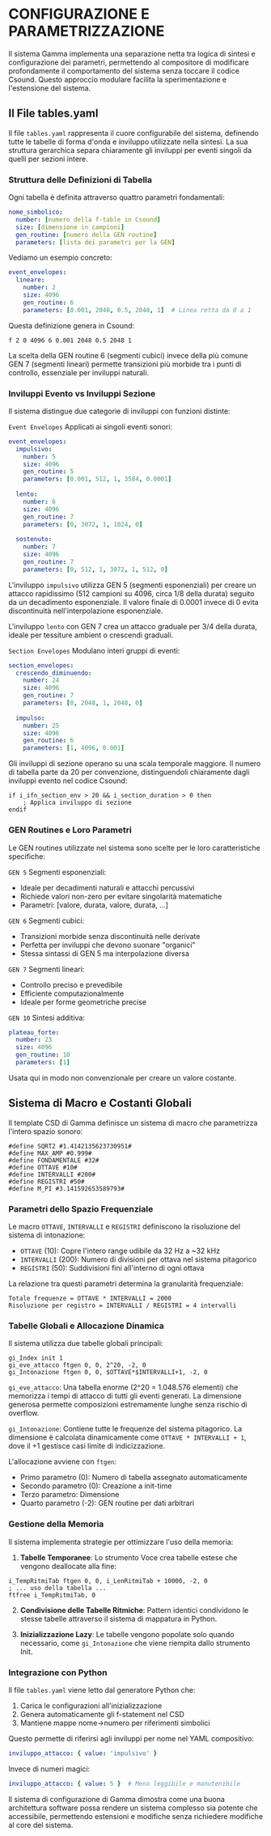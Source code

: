 # CONFIGURAZIONE E PARAMETRIZZAZIONE

Il sistema Gamma implementa una separazione netta tra logica di sintesi e configurazione dei parametri, permettendo al compositore di modificare profondamente il comportamento del sistema senza toccare il codice Csound. Questo approccio modulare facilita la sperimentazione e l'estensione del sistema.

## Il File tables.yaml

Il file `tables.yaml` rappresenta il cuore configurabile del sistema, definendo tutte le tabelle di forma d'onda e inviluppo utilizzate nella sintesi. La sua struttura gerarchica separa chiaramente gli inviluppi per eventi singoli da quelli per sezioni intere.

### Struttura delle Definizioni di Tabella

Ogni tabella è definita attraverso quattro parametri fondamentali:

```yaml
nome_simbolico:
  number: [numero della f-table in Csound]
  size: [dimensione in campioni]
  gen_routine: [numero della GEN routine]
  parameters: [lista dei parametri per la GEN]
```

Vediamo un esempio concreto:

```yaml
event_envelopes:
  lineare:
    number: 2
    size: 4096
    gen_routine: 6
    parameters: [0.001, 2048, 0.5, 2048, 1]  # Linea retta da 0 a 1
```

Questa definizione genera in Csound:
```csound
f 2 0 4096 6 0.001 2048 0.5 2048 1
```

La scelta della GEN routine 6 (segmenti cubici) invece della più comune GEN 7 (segmenti lineari) permette transizioni più morbide tra i punti di controllo, essenziale per inviluppi naturali.

### Inviluppi Evento vs Inviluppi Sezione

Il sistema distingue due categorie di inviluppi con funzioni distinte:

`Event Envelopes` Applicati ai singoli eventi sonori:

```yaml
event_envelopes:
  impulsivo:
    number: 5
    size: 4096
    gen_routine: 5
    parameters: [0.001, 512, 1, 3584, 0.0001]
    
  lento:
    number: 6
    size: 4096
    gen_routine: 7
    parameters: [0, 3072, 1, 1024, 0]
    
  sostenuto:
    number: 7
    size: 4096
    gen_routine: 7
    parameters: [0, 512, 1, 3072, 1, 512, 0]
```

L'inviluppo `impulsivo` utilizza GEN 5 (segmenti esponenziali) per creare un attacco rapidissimo (512 campioni su 4096, circa 1/8 della durata) seguito da un decadimento esponenziale. Il valore finale di 0.0001 invece di 0 evita discontinuità nell'interpolazione esponenziale.

L'inviluppo `lento` con GEN 7 crea un attacco graduale per 3/4 della durata, ideale per tessiture ambient o crescendi graduali.

`Section Envelopes` Modulano interi gruppi di eventi:

```yaml
section_envelopes:
  crescendo_diminuendo:
    number: 24
    size: 4096
    gen_routine: 7
    parameters: [0, 2048, 1, 2048, 0]
    
  impulso:
    number: 25
    size: 4096
    gen_routine: 6
    parameters: [1, 4096, 0.001]
```

Gli inviluppi di sezione operano su una scala temporale maggiore. Il numero di tabella parte da 20 per convenzione, distinguendoli chiaramente dagli inviluppi evento nel codice Csound:

```csound
if i_ifn_section_env > 20 && i_section_duration > 0 then
    ; Applica inviluppo di sezione
endif
```

### GEN Routines e Loro Parametri

Le GEN routines utilizzate nel sistema sono scelte per le loro caratteristiche specifiche:

`GEN 5` Segmenti esponenziali:
- Ideale per decadimenti naturali e attacchi percussivi
- Richiede valori non-zero per evitare singolarità matematiche
- Parametri: [valore, durata, valore, durata, ...]

`GEN 6` Segmenti cubici:
- Transizioni morbide senza discontinuità nelle derivate
- Perfetta per inviluppi che devono suonare "organici"
- Stessa sintassi di GEN 5 ma interpolazione diversa

`GEN 7` Segmenti lineari:
- Controllo preciso e prevedibile
- Efficiente computazionalmente
- Ideale per forme geometriche precise

`GEN 10` Sintesi additiva:
```yaml
plateau_forte:
  number: 23
  size: 4096
  gen_routine: 10
  parameters: [1]
```
Usata qui in modo non convenzionale per creare un valore costante.

## Sistema di Macro e Costanti Globali

Il template CSD di Gamma definisce un sistema di macro che parametrizza l'intero spazio sonoro:

```csound
#define SQRT2 #1.4142135623730951#
#define MAX_AMP #0.999#
#define FONDAMENTALE #32#
#define OTTAVE #10#
#define INTERVALLI #200#
#define REGISTRI #50#
#define M_PI #3.141592653589793#
```

### Parametri dello Spazio Frequenziale

Le macro `OTTAVE`, `INTERVALLI` e `REGISTRI` definiscono la risoluzione del sistema di intonazione:

- `OTTAVE` (10): Copre l'intero range udibile da 32 Hz a ~32 kHz
- `INTERVALLI` (200): Numero di divisioni per ottava nel sistema pitagorico
- `REGISTRI` (50): Suddivisioni fini all'interno di ogni ottava

La relazione tra questi parametri determina la granularità frequenziale:
```
Totale frequenze = OTTAVE * INTERVALLI = 2000
Risoluzione per registro = INTERVALLI / REGISTRI = 4 intervalli
```

### Tabelle Globali e Allocazione Dinamica

Il sistema utilizza due tabelle globali principali:

```csound
gi_Index init 1
gi_eve_attacco ftgen 0, 0, 2^20, -2, 0
gi_Intonazione ftgen 0, 0, $OTTAVE*$INTERVALLI+1, -2, 0
```

`gi_eve_attacco`: Una tabella enorme (2^20 = 1.048.576 elementi) che memorizza i tempi di attacco di tutti gli eventi generati. La dimensione generosa permette composizioni estremamente lunghe senza rischio di overflow.

`gi_Intonazione`: Contiene tutte le frequenze del sistema pitagorico. La dimensione è calcolata dinamicamente come `OTTAVE * INTERVALLI + 1`, dove il +1 gestisce casi limite di indicizzazione.

L'allocazione avviene con `ftgen`:
- Primo parametro (0): Numero di tabella assegnato automaticamente
- Secondo parametro (0): Creazione a init-time
- Terzo parametro: Dimensione
- Quarto parametro (-2): GEN routine per dati arbitrari

### Gestione della Memoria

Il sistema implementa strategie per ottimizzare l'uso della memoria:

1. **Tabelle Temporanee**: Lo strumento Voce crea tabelle estese che vengono deallocate alla fine:
```csound
i_TempRitmiTab ftgen 0, 0, i_LenRitmiTab + 10000, -2, 0
; ... uso della tabella ...
ftfree i_TempRitmiTab, 0
```

2. **Condivisione delle Tabelle Ritmiche**: Pattern identici condividono le stesse tabelle attraverso il sistema di mappatura in Python.

3. **Inizializzazione Lazy**: Le tabelle vengono popolate solo quando necessario, come `gi_Intonazione` che viene riempita dallo strumento Init.

### Integrazione con Python

Il file `tables.yaml` viene letto dal generatore Python che:
1. Carica le configurazioni all'inizializzazione
2. Genera automaticamente gli f-statement nel CSD
3. Mantiene mappe nome→numero per riferimenti simbolici

Questo permette di riferirsi agli inviluppi per nome nel YAML compositivo:
```yaml
inviluppo_attacco: { value: 'impulsivo' }
```

Invece di numeri magici:
```yaml
inviluppo_attacco: { value: 5 }  # Meno leggibile e manutenibile
```

Il sistema di configurazione di Gamma dimostra come una buona architettura software possa rendere un sistema complesso sia potente che accessibile, permettendo estensioni e modifiche senza richiedere modifiche al core del sistema.